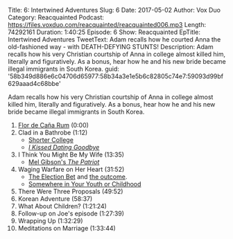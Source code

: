 Title: 6: Intertwined Adventures
Slug: 6
Date: 2017-05-02
Author: Vox Duo
Category: Reacquainted
Podcast: https://files.voxduo.com/reacquainted/reacquainted006.mp3
Length: 74292161
Duration: 1:40:25
Episode: 6
Show: Reacquainted
EpTitle: Intertwined Adventures
TweetText: Adam recalls how he courted Anna the old-fashioned way - with DEATH-DEFYING STUNTS!
Description: Adam recalls how his very Christian courtship of Anna in college almost killed him, literally and figuratively. As a bonus, hear how he and his new bride became illegal immigrants in South Korea.
guid: '58b349d886e6c04706d65977:58b34a3e1e5b6c82805c74e7:59093d99bf629aaad4c68bbe'

Adam recalls how his very Christian courtship of Anna in college almost killed him, literally and figuratively. As a bonus, hear how he and his new bride became illegal immigrants in South Korea.









1. [Flor de Caña Rum](https://en.wikipedia.org/wiki/Flor_de_Caña) (0:00)
2. Clad in a Bathrobe (1:12)
    * [Shorter College](http://www.shorter.edu/)
    * *[I Kissed Dating Goodbye](https://en.m.wikipedia.org/wiki/I_Kissed_Dating_Goodbye)*
3. I Think You Might Be My Wife (13:35)
    * [Mel Gibson's *The Patriot*](https://en.m.wikipedia.org/wiki/The_Patriot_(2000_film))
4. Waging Warfare on Her Heart (31:52)
    * [The Election Bet](https://minorthoughts.com/politics/the-election-bet/) and [the outcome](https://minorthoughts.com/books/review-freedom).
    * [Somewhere in Your Youth or Childhood](https://m.youtube.com/watch?v=UetJAFogqE4)
5. There Were Three Proposals (49:52)
6. Korean Adventure (58:37)
7. What About Children? (1:21:24)
8. Follow-up on Joe's episode (1:27:39)
9. Wrapping Up (1:32:29)
10. Meditations on Marriage (1:33:44)


